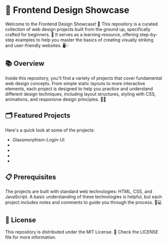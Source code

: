 # 🎨 Frontend Design Showcase

Welcome to the Frontend Design Showcase! 🚀 This repository is a curated collection of web design projects built from the ground up, specifically crafted for beginners. 🎉 It serves as a learning resource, offering step-by-step examples to help you master the basics of creating visually striking and user-friendly websites. 🖥️✨

## 📚 Overview

Inside this repository, you'll find a variety of projects that cover fundamental web design concepts. From simple static layouts to more interactive elements, each project is designed to help you practice and understand different design techniques, including layout structures, styling with CSS, animations, and responsive design principles. 📐🎨

## 🗂️ Featured Projects

Here's a quick look at some of the projects:
- Glassmorphism-Login-UI
- 
- 
- 
- 

## 📋 Prerequisites
The projects are built with standard web technologies: HTML, CSS, and JavaScript. A basic understanding of these technologies is helpful, but each project includes notes and comments to guide you through the process. 📜💻

## 📜 License
This repository is distributed under the MIT License. 📄 Check the LICENSE file for more information.